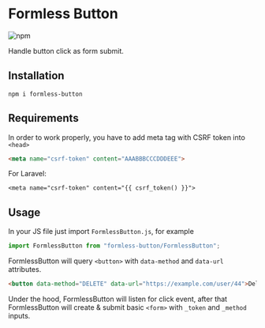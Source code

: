 # Formless Button

![npm](https://img.shields.io/npm/v/formless-button)

Handle button click as form submit.

## Installation

`npm i formless-button`

## Requirements

In order to work properly, you have to add meta tag with CSRF token into `<head>`

```html
<meta name="csrf-token" content="AAABBBCCCDDDEEE">
```

For Laravel:

```blade
<meta name="csrf-token" content="{{ csrf_token() }}">
```

## Usage

In your JS file just import `FormlessButton.js`, for example

```js
import FormlessButton from "formless-button/FormlessButton";
```

FormlessButton will query `<button>` with `data-method` and `data-url` attributes.

```html
<button data-method="DELETE" data-url="https://example.com/user/44">Delete user</button>
```

Under the hood, FormlessButton will listen for click event, after that FormlessButton will create & submit basic `<form>` with `_token` and `_method` inputs.